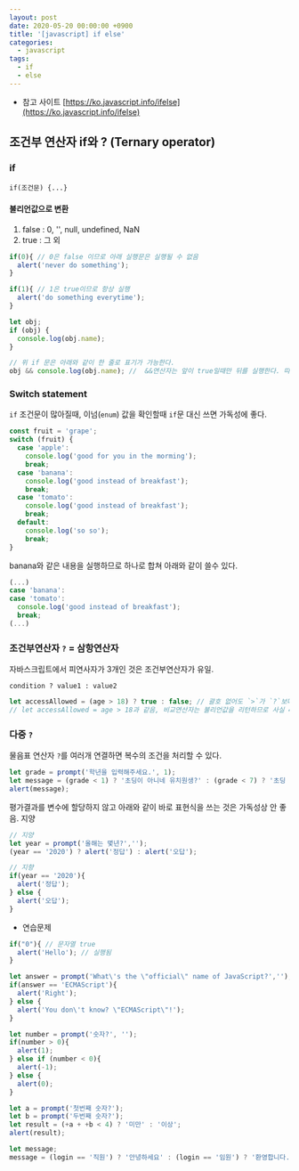 ```yaml
---
layout: post
date: 2020-05-20 00:00:00 +0900
title: '[javascript] if else'
categories:
  - javascript
tags:
  - if
  - else
---
```


* 참고 사이트 [https://ko.javascript.info/ifelse](https://ko.javascript.info/ifelse)

## 조건부 연산자 if와 ? (Ternary operator)

### if

`if(조건문) {...}`

#### 불리언값으로 변환

1. false : 0, '', null, undefined, NaN
2. true : 그 외

```javascript
if(0){ // 0은 false 이므로 아래 실행문은 실행될 수 없음
  alert('never do something');
}

if(1){ // 1은 true이므로 항상 실행
  alert('do something everytime');
}

let obj;
if (obj) {
  console.log(obj.name);
}

// 위 if 문은 아래와 같이 한 줄로 표기가 가능한다.
obj && console.log(obj.name); //  &&연산자는 앞이 true일때만 뒤를 실행한다. 따라서 이렇게 유효성 체크를 하면 된다.  
```

### Switch statement
`if` 조건문이 많아질때, 이넘(`enum`) 값을 확인할때 `if`문 대신 쓰면 가독성에 좋다.  

```js
const fruit = 'grape';
switch (fruit) {
  case 'apple':
    console.log('good for you in the morming');
    break;
  case 'banana':
    console.log('good instead of breakfast');
    break;
  case 'tomato':
    console.log('good instead of breakfast');
    break;
  default:
    console.log('so so');
    break;
}
```

banana와 같은 내용을 실행하므로 하나로 합쳐 아래와 같이 쓸수 있다.  
```js
(...)
case 'banana':
case 'tomato':
  console.log('good instead of breakfast');
  break;
(...)
```

### 조건부연산자 `?` = 삼항연산자

자바스크립트에서 피연사자가 3개인 것은 조건부연산자가 유일.

`condition ? value1 : value2`

```javascript
let accessAllowed = (age > 18) ? true : false; // 괄호 없어도 `>`가 `?`보다 우선순위가 높아 먼저 실행. 가독성 위해 괄호 사용.
// let accessAllowed = age > 18과 같음, 비교연산자는 불리언값을 리턴하므로 사실 42line처럼 할 필요는 없다.
```

### 다중 `?`

물음표 연산자 `?`를 여러개 연결하면 복수의 조건을 처리할 수 있다.

```javascript
let grade = prompt('학년을 입력해주세요.', 1);
let message = (grade < 1) ? '초딩이 아니네 유치원생?' : (grade < 7) ? '초딩 안녕?' : (grade < 8) ? '초등학생이 아니네' : '혹시 중딩?';
alert(message);
```

평가결과를 변수에 할당하지 않고 아래와 같이 바로 표현식을 쓰는 것은 가독성상 안 좋음. 지양

```javascript
// 지양
let year = prompt('올해는 몇년?','');
(year == '2020') ? alert('정답') : alert('오답');

// 지향
if(year == '2020'){
  alert('정답');
} else {
  alert('오답');
}
```

* 연습문제

```javascript
if("0"){ // 문자열 true
  alert('Hello'); // 실행됨
}
```

```javascript
let answer = prompt('What\'s the \"official\" name of JavaScript?','');
if(answer == 'ECMAScript'){
  alert('Right');
} else {
  alert('You don\'t know? \"ECMAScript\"!');
}
```

```javascript
let number = prompt('숫자?', '');
if(number > 0){
  alert(1);
} else if (number < 0){
  alert(-1);
} else {
  alert(0);
}
```

```javascript
let a = prompt('첫번째 숫자?');
let b = prompt('두번째 숫자?');
let result = (+a + +b < 4) ? '미만' : '이상';
alert(result);
```

```javascript
let message;
message = (login == '직원') ? '안녕하세요' : (login == '임원') ? '환영합니다.' : (login == '') ? '로그인이 필요합니다.' : '';
```
